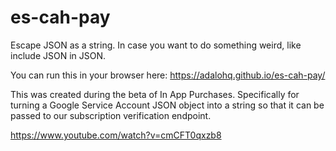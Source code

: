 # es-cah-pay
Escape JSON as a string. In case you want to do something weird, like include JSON in JSON. 

You can run this in your browser here: https://adalohq.github.io/es-cah-pay/

This was created during the beta of In App Purchases. Specifically for turning a Google Service Account JSON object into a string so that it can be passed to our subscription verification endpoint. 

https://www.youtube.com/watch?v=cmCFT0qxzb8

